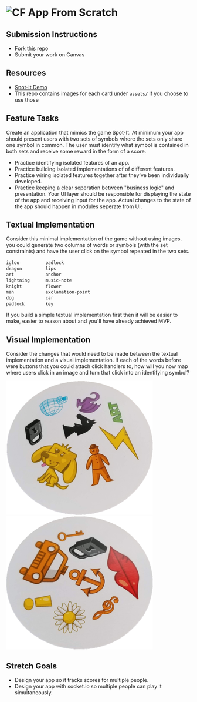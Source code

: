 # ![CF](http://i.imgur.com/7v5ASc8.png) App From Scratch

## Submission Instructions
* Fork this repo
* Submit your work on Canvas

## Resources
* [Spot-It Demo](http://www.blueorangegames.com/nhl/)
* This repo contains images for each card under `assets/` if you choose to use
  those

## Feature Tasks
Create an application that mimics the game Spot-It. At minimum your app should
present users with two sets of symbols where the sets only share one symbol in
common. The user must identify what symbol is contained in both sets and
receive some reward in the form of a score.

* Practice identifying isolated features of an app.
* Practice building isolated implementations of of different features.
* Practice wiring isolated features together after they've been individually
  developed.
* Practice keeping a clear seperation between "business logic" and
  presentation. Your UI layer should be responsible for displaying
  the state of the app and receiving input for the app. Actual
  changes to the state of the app should happen in modules seperate from
  UI.

## Textual Implementation
Consider this minimal implementation of the game without using images.
you could generate two columns of words or symbols (with the set constraints)
and have the user click on the symbol repeated in the two sets.

```
igloo          padlock
dragon         lips
art            anchor
lightning      music-note
knight         flower
man            exclamation-point
dog            car
padlock        key
```

If you build a simple textual implementation first then it will be easier
to make, easier to reason about and you'll have already achieved MVP.

## Visual Implementation
Consider the changes that would need to be made between the textual
implementation and a visual implementation. If each of the words before were
buttons that you could attach click handlers to, how will you now map where
users click in an image and turn that click into an identifying symbol?

<img src="./assets/01.png" width="400px" />
<img src="./assets/55.png" width="400px" />

## Stretch Goals
* Design your app so it tracks scores for multiple people.
* Design your app with socket.io so multiple people can play it simultaneously.

